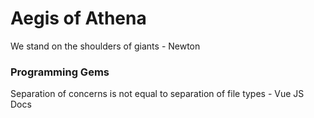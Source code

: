 # Aegis of Athena

We stand on the shoulders of giants - Newton

### Programming Gems

Separation of concerns is not equal to separation of file types - Vue JS Docs
